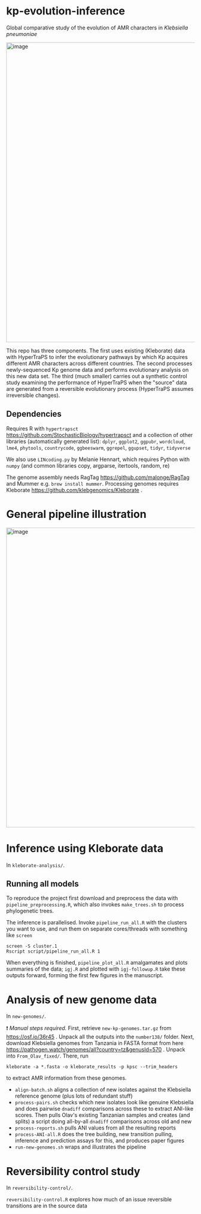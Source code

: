 # kp-evolution-inference

Global comparative study of the evolution of AMR characters in *Klebsiella pneumoniae*

<img width="800" alt="image" src="https://github.com/user-attachments/assets/c01b7130-6efd-418a-8724-98f657addc06" />

This repo has three components. The first uses existing (Kleborate) data with HyperTraPS to infer the evolutionary pathways by which Kp acquires different AMR characters across different countries. The second processes newly-sequenced Kp genome data and performs evolutionary analysis on this new data set. The third (much smaller) carries out a synthetic control study examining the performance of HyperTraPS when the "source" data are generated from a reversible evolutionary process (HyperTraPS assumes irreversible changes). 

## Dependencies

Requires R with `hypertrapsct` https://github.com/StochasticBiology/hypertrapsct and a collection of other libraries (automatically generated list): `dplyr`, `ggplot2`, `ggpubr`, `wordcloud`, `lme4`, `phytools`, `countrycode`, `ggbeeswarm`, `ggrepel`, `ggupset`, `tidyr`, `tidyverse`

We also use `LINcoding.py` by Melanie Hennart, which requires Python with `numpy` (and common libraries copy, argparse, itertools, random, re)

The genome assembly needs RagTag https://github.com/malonge/RagTag and Mummer e.g. `brew install mummer`. Processing genomes requires Kleborate https://github.com/klebgenomics/Kleborate .

# General pipeline illustration

<img width="800" alt="image" src="https://github.com/user-attachments/assets/6b6840c4-9a5f-4c4c-8a92-751b4e382ded" />

# Inference using Kleborate data 

In `kleborate-analysis/`.

## Running all models

To reproduce the project first download and preprocess the data with `pipeline_preprocessing.R`, which also invokes `make_trees.sh` to process phylogenetic trees.

The inference is parallelised. Invoke `pipeline_run_all.R` with the clusters you want to use, and run them on separate cores/threads with something like `screen`

```
screen -S cluster.1
Rscript script/pipeline_run_all.R 1
```

When everything is finished, `pipeline_plot_all.R` amalgamates and plots summaries of the data; `igj.R` and plotted with `igj-followup.R` take these outputs forward, forming the first few figures in the manuscript.

# Analysis of new genome data 

In `new-genomes/`.

❗ _Manual steps required._ First, retrieve `new-kp-genomes.tar.gz` from https://osf.io/36r45 .  Unpack all the outputs into the `number138/` folder. Next, download Klebsiella genomes from Tanzania in FASTA format from here https://pathogen.watch/genomes/all?country=tz&genusId=570 . Unpack into `From_Olav_fixed/`. There, run

```
kleborate -a *.fasta -o kleborate_results -p kpsc --trim_headers
```

to extract AMR information from these genomes. 

* `align-batch.sh` aligns a collection of new isolates against the Klebsiella reference genome (plus lots of redundant stuff)
* `process-pairs.sh` checks which new isolates look like genuine Klebsiella and does pairwise `dnadiff` comparisons across these to extract ANI-like scores. Then pulls Olav's existing Tanzanian samples and creates (and splits) a script doing all-by-all `dnadiff` comparisons across old and new
* `process-reports.sh` pulls ANI values from all the resulting reports
* `process-ANI-all.R` does the tree building, new transition pulling, inference and prediction assays for this, and produces paper figures
* `run-new-genomes.sh` wraps and illustrates the pipeline

# Reversibility control study 

In `reversibility-control/`.

`reversibility-control.R` explores how much of an issue reversible transitions are in the source data


